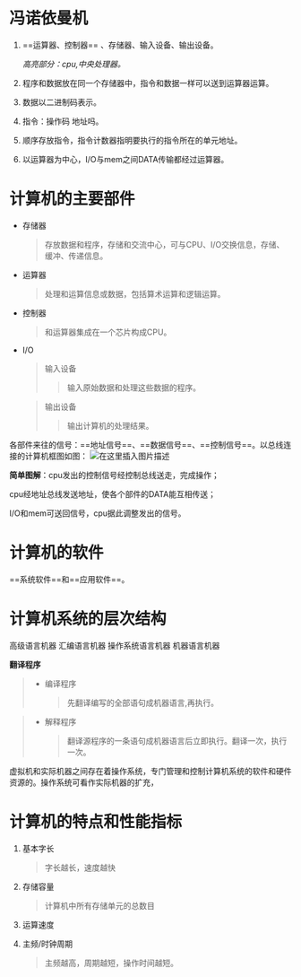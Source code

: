 # 冯诺依曼机

1. ==运算器、控制器==  、存储器、输入设备、输出设备。

   *高亮部分：cpu,中央处理器。*

2. 程序和数据放在同一个存储器中，指令和数据一样可以送到运算器运算。
3. 数据以二进制码表示。
4. 指令：操作码 地址吗。
5. 顺序存放指令，指令计数器指明要执行的指令所在的单元地址。
6. 以运算器为中心，I/O与mem之间DATA传输都经过运算器。

# 计算机的主要部件

- 存储器

  > 存放数据和程序，存储和交流中心，可与CPU、I/O交换信息，存储、缓冲、传递信息。

- 运算器

  > 处理和运算信息或数据，包括算术运算和逻辑运算。

- 控制器

  > 和运算器集成在一个芯片构成CPU。

- I/O

  > 输入设备
  >
  > > 输入原始数据和处理这些数据的程序。

  > 输出设备
  >
  > > 输出计算机的处理结果。

各部件来往的信号：==地址信号==、==数据信号==、==控制信号==。以总线连接的计算机框图如图：
![在这里插入图片描述](https://img-blog.csdnimg.cn/20201119214421850.png?x-oss-process=image/watermark,type_ZmFuZ3poZW5naGVpdGk,shadow_10,text_aHR0cHM6Ly9ibG9nLmNzZG4ubmV0L3dlaXhpbl80NDU3MTg4Ng==,size_16,color_FFFFFF,t_70#pic_center)

**简单图解**：cpu发出的控制信号经控制总线送走，完成操作；

cpu经地址总线发送地址，使各个部件的DATA能互相传送；

I/O和mem可送回信号，cpu据此调整发出的信号。

# 计算机的软件 


==系统软件==和==应用软件==。

# 计算机系统的层次结构

高级语言机器
汇编语言机器
操作系统语言机器
机器语言机器

**翻译程序**

> - 编译程序
>
>   > 先翻译编写的全部语句成机器语言,再执行。

> - 解释程序
>
>   > 翻译源程序的一条语句成机器语言后立即执行。翻译一次，执行一次。

虚拟机和实际机器之间存在着操作系统，专门管理和控制计算机系统的软件和硬件资源的。操作系统可看作实际机器的扩充，

# 计算机的特点和性能指标

1. 基本字长

   > 字长越长，速度越快

2. 存储容量

   > 计算机中所有存储单元的总数目

3. 运算速度

4. 主频/时钟周期

   > 主频越高，周期越短，操作时间越短。
